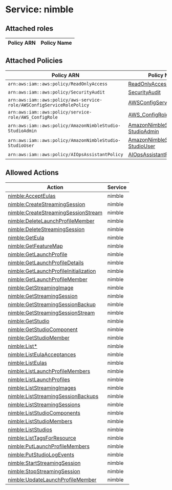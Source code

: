 # Service: nimble

## Attached roles

| Policy ARN | Policy Name |
|------------|-------------|
## Attached Policies

| Policy ARN | Policy Name |
|------------|-------------|
| `arn:aws:iam::aws:policy/ReadOnlyAccess` | [ReadOnlyAccess](../policies.md#readonlyaccess) |
| `arn:aws:iam::aws:policy/SecurityAudit` | [SecurityAudit](../policies.md#securityaudit) |
| `arn:aws:iam::aws:policy/aws-service-role/AWSConfigServiceRolePolicy` | [AWSConfigServiceRolePolicy](../policies.md#awsconfigservicerolepolicy) |
| `arn:aws:iam::aws:policy/service-role/AWS_ConfigRole` | [AWS_ConfigRole](../policies.md#aws_configrole) |
| `arn:aws:iam::aws:policy/AmazonNimbleStudio-StudioAdmin` | [AmazonNimbleStudio-StudioAdmin](../policies.md#amazonnimblestudio-studioadmin) |
| `arn:aws:iam::aws:policy/AmazonNimbleStudio-StudioUser` | [AmazonNimbleStudio-StudioUser](../policies.md#amazonnimblestudio-studiouser) |
| `arn:aws:iam::aws:policy/AIOpsAssistantPolicy` | [AIOpsAssistantPolicy](../policies.md#aiopsassistantpolicy) |

## Allowed Actions

| Action | Service |
|--------|---------|
| [nimble:AcceptEulas](../actions.md#nimble:accepteulas) | nimble |
| [nimble:CreateStreamingSession](../actions.md#nimble:createstreamingsession) | nimble |
| [nimble:CreateStreamingSessionStream](../actions.md#nimble:createstreamingsessionstream) | nimble |
| [nimble:DeleteLaunchProfileMember](../actions.md#nimble:deletelaunchprofilemember) | nimble |
| [nimble:DeleteStreamingSession](../actions.md#nimble:deletestreamingsession) | nimble |
| [nimble:GetEula](../actions.md#nimble:geteula) | nimble |
| [nimble:GetFeatureMap](../actions.md#nimble:getfeaturemap) | nimble |
| [nimble:GetLaunchProfile](../actions.md#nimble:getlaunchprofile) | nimble |
| [nimble:GetLaunchProfileDetails](../actions.md#nimble:getlaunchprofiledetails) | nimble |
| [nimble:GetLaunchProfileInitialization](../actions.md#nimble:getlaunchprofileinitialization) | nimble |
| [nimble:GetLaunchProfileMember](../actions.md#nimble:getlaunchprofilemember) | nimble |
| [nimble:GetStreamingImage](../actions.md#nimble:getstreamingimage) | nimble |
| [nimble:GetStreamingSession](../actions.md#nimble:getstreamingsession) | nimble |
| [nimble:GetStreamingSessionBackup](../actions.md#nimble:getstreamingsessionbackup) | nimble |
| [nimble:GetStreamingSessionStream](../actions.md#nimble:getstreamingsessionstream) | nimble |
| [nimble:GetStudio](../actions.md#nimble:getstudio) | nimble |
| [nimble:GetStudioComponent](../actions.md#nimble:getstudiocomponent) | nimble |
| [nimble:GetStudioMember](../actions.md#nimble:getstudiomember) | nimble |
| [nimble:List*](../actions.md#nimble:listall) | nimble |
| [nimble:ListEulaAcceptances](../actions.md#nimble:listeulaacceptances) | nimble |
| [nimble:ListEulas](../actions.md#nimble:listeulas) | nimble |
| [nimble:ListLaunchProfileMembers](../actions.md#nimble:listlaunchprofilemembers) | nimble |
| [nimble:ListLaunchProfiles](../actions.md#nimble:listlaunchprofiles) | nimble |
| [nimble:ListStreamingImages](../actions.md#nimble:liststreamingimages) | nimble |
| [nimble:ListStreamingSessionBackups](../actions.md#nimble:liststreamingsessionbackups) | nimble |
| [nimble:ListStreamingSessions](../actions.md#nimble:liststreamingsessions) | nimble |
| [nimble:ListStudioComponents](../actions.md#nimble:liststudiocomponents) | nimble |
| [nimble:ListStudioMembers](../actions.md#nimble:liststudiomembers) | nimble |
| [nimble:ListStudios](../actions.md#nimble:liststudios) | nimble |
| [nimble:ListTagsForResource](../actions.md#nimble:listtagsforresource) | nimble |
| [nimble:PutLaunchProfileMembers](../actions.md#nimble:putlaunchprofilemembers) | nimble |
| [nimble:PutStudioLogEvents](../actions.md#nimble:putstudiologevents) | nimble |
| [nimble:StartStreamingSession](../actions.md#nimble:startstreamingsession) | nimble |
| [nimble:StopStreamingSession](../actions.md#nimble:stopstreamingsession) | nimble |
| [nimble:UpdateLaunchProfileMember](../actions.md#nimble:updatelaunchprofilemember) | nimble |